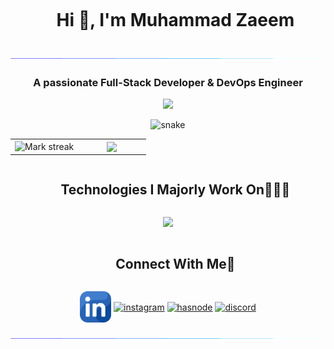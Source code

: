 <div id="user-content-toc">
  <ul align="center">
    <summary>
      <h1 style="display: inline-block">Hi 👋, I'm Muhammad Zaeem</h1>
    </summary>
  </ul>
</div>

<img src="https://github.com/zaeem-py/zaeem-py/blob/main/images/shining-seprator.gif">

<h3 align="center">A passionate Full-Stack Developer & DevOps Engineer </h3>


<!--profile visit count-->
<div align="center">
  
[![](https://visitcount.itsvg.in/api?id=ubaidullah-se&label=Profile%20Views&color=6&icon=3&pretty=true)](https://visitcount.itsvg.in)
  
</div>

<!--- snake -->
<div align="center">
  <img  src="https://github.com/ubaidullah-se/ubaidullah-se/blob/main/images/grid-snake.svg"
       alt="snake" /></a>
</div>


<!--- stats (start) -->

<table align="center">
<tr border="none">
<td width="50%" align="center">
  
  
  <img  title="🔥 Get streak stats for your profile at git.io/streak-stats" alt="Mark streak" src="https://github-readme-streak-stats.herokuapp.com/?user=zaeem-py&hide_border=false" /> 
</td>

<td width="50%" align="center">

  <img  align="center"  src="https://github-readme-stats.vercel.app/api?username=zaeem-py&show_icons=true&count_private=true" />

</td>
</tr>
</table>

<!--- stats (end) -->

<!--h1 without bottom border-->
<div id="user-content-toc">
  <ul align="center">
    <summary><h2 style="display: inline-block">Technologies I Majorly Work On👨🏻‍💻</h2></summary>
  </ul>
</div>
<!--tech stack icons-->
<p align="center">
  <a href="https://skillicons.dev">

  <img src="https://skillicons.dev/icons?i=python,nodejs,js,ts,html,css,c,cpp,sass,tailwind,bootstrap,express,react,angular,next,redux,django,fastapi,flask,sequelize,mysql,postgres,mongo,sqlite,redis,aws,gcp,netlify,vercel,docker,jenkins,githubactions,git,github,gitlab,bitbucket,ubuntu,windows,apple,powershell,figma,vim,vscode,vite,npm,yarn,postman,pycharm,remix,discord,gmail,notion,obsidian,wordpress,nginx,linux,md,kubernetes,babel,bash&perline=14" />

  </a>
</p>

<!-- Connect with me -->
<!--h2 without bottom border-->
<div id="user-content-toc">
  <ul align="center">
    <summary><h2 style="display: inline-block">Connect With Me🤝</h2></summary>
  </ul>
</div>

<!--icons and links-->
<p align="center">
<a href="https://www.linkedin.com/in/zaeemmmmmm" target="blank"><img align="center" src="https://github.com/zaeem-py/zaeem-py/blob/main/images/linkedin.png" alt="linkedin" height="50" width="50" /></a>
<a href="https://www.instagram.com/_zaeemmm/" target="blank"><img align="center" src="https://skillicons.dev/icons?i=instagram" alt="instagram" height="50" width="50" /></a>
<a href="https://x.com/zaeemmm_" target="blank"><img align="center" src="https://skillicons.dev/icons?i=twitter" alt="hasnode" height="50" width="50" /></a>
<a href="https://discordapp.com/users/zaeemmmm" target="blank"><img align="center" src="https://skillicons.dev/icons?i=discord" alt="discord" height="50" width="50" /></a>
  
</p>

<!--horizontal divider(gradiant)-->
<img src="https://github.com/zaeem-py/zaeem-py/blob/main/images/shining-seprator.gif">

